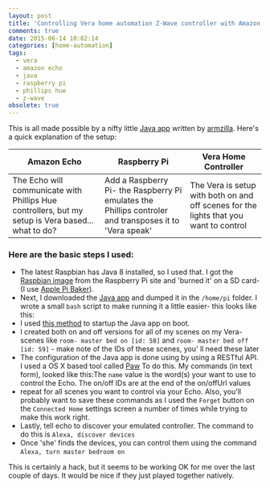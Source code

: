 ```yaml
---
layout: post
title: 'Controlling Vera home automation Z-Wave controller with Amazon Echo by running an emulator on a Raspberry Pi'
comments: true
date: 2015-06-14 10:02:14
categories: [home-automation]
tags:
  - vera
  - amazon echo
  - java
  - raspberry pi
  - phillips hue
  - z-wave
obsolete: true
---
```


This is all made possible by a nifty little [Java app](https://github.com/armzilla/amazon-echo-ha-bridge) written by [armzilla](https://github.com/armzilla). Here's a quick explanation of the setup:

| Amazon Echo                                                                                        | Raspberry Pi                                                                                           | Vera Home Controller                                                                  |
| -------------------------------------------------------------------------------------------------- | ------------------------------------------------------------------------------------------------------ | ------------------------------------------------------------------------------------- |
| The Echo will communicate with Phillips Hue controllers, but my setup is Vera based... what to do? | Add a Raspberry Pi- the Raspberry Pi emulates the Phillips controler and transposes it to 'Vera speak' | The Vera is setup with both on and off scenes for the lights that you want to control |

### Here are the basic steps I used:

- The latest Raspbian has Java 8 installed, so I used that. I got the [Raspbian image](https://www.raspberrypi.org/downloads/) from the Raspberry Pi site and 'burned it' on a SD card- (I use [Apple Pi Baker](http://www.tweaking4all.com/hardware/raspberry-pi/macosx-apple-pi-baker/)).
- Next, I downloaded the [Java app](https://github.com/armzilla/amazon-echo-ha-bridge) and dumped it in the `/home/pi` folder. I wrote a small `bash` script to make running it a little easier- this looks like this:<Gist id="96ed2f0fd8a8653787fd" />
- I used [this method](http://localhost:4000/raspberry/pi,/crontab/2015/06/14/starting-something-on-raspberry-pi-boot/) to startup the Java app on boot.
- I created both on and off versions for all of my scenes on my Vera- scenes like `room- master bed on [id: 58]` and `room- master bed off [id: 59]` - make note of the IDs of these scenes, you'
  ll need these later
- The configuration of the Java app is done using by using a RESTful API. I used a OS X based tool called [Paw](https://luckymarmot.com/paw) To do this. My commands (in text form), looked like this:<Gist id="e8f296a2064b64049905" />The `name` value is the word(s) your want to use to control the Echo. The on/off IDs are at the end of the on/offUrl values
- repeat for all scenes you want to control via your Echo. Also, you'll probably want to save these commands as I used the `Forget` button on the `Connected Home` settings screen a number of times while trying to make this work right.
- Lastly, tell echo to discover your emulated controller. The command to do this is `Alexa, discover devices`
- Once 'she' finds the devices, you can control them using the command `Alexa, turn master bedroom on`

This is certainly a hack, but it seems to be working OK for me over the last couple of days. It would be nice if they just played together natively.
